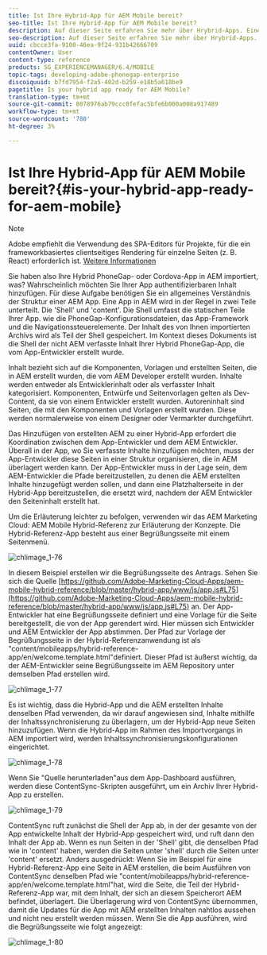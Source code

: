 ```yaml
---
title: Ist Ihre Hybrid-App für AEM Mobile bereit?
seo-title: Ist Ihre Hybrid-App für AEM Mobile bereit?
description: Auf dieser Seite erfahren Sie mehr über Hrybrid-Apps. Eine App in AEM wird in der Regel in zwei Teile unterteilt. Die 'Shell' und 'content' und diese Seite bieten weitere Einblicke zu diesen Themen.
seo-description: Auf dieser Seite erfahren Sie mehr über Hrybrid-Apps. Eine App in AEM wird in der Regel in zwei Teile unterteilt. Die 'Shell' und 'content' und diese Seite bieten weitere Einblicke zu diesen Themen.
uuid: cbcce3fa-9100-46ea-9f24-931b42666709
contentOwner: User
content-type: reference
products: SG_EXPERIENCEMANAGER/6.4/MOBILE
topic-tags: developing-adobe-phonegap-enterprise
discoiquuid: b7fd7954-f2a5-402d-b259-e18b5a618be9
pagetitle: Is your hybrid app ready for AEM Mobile?
translation-type: tm+mt
source-git-commit: 8078976ab79ccc0fefac5bfe6b000a008a917489
workflow-type: tm+mt
source-wordcount: '780'
ht-degree: 3%

---
```



# Ist Ihre Hybrid-App für AEM Mobile bereit?{#is-your-hybrid-app-ready-for-aem-mobile}

>[!NOTE]
>
>Adobe empfiehlt die Verwendung des SPA-Editors für Projekte, für die ein frameworkbasiertes clientseitiges Rendering für einzelne Seiten (z. B. React) erforderlich ist. [Weitere Informationen](/help/sites-developing/spa-overview.md)

Sie haben also Ihre Hybrid PhoneGap- oder Cordova-App in AEM importiert, was? Wahrscheinlich möchten Sie Ihrer App authentifizierbaren Inhalt hinzufügen. Für diese Aufgabe benötigen Sie ein allgemeines Verständnis der Struktur einer AEM App. Eine App in AEM wird in der Regel in zwei Teile unterteilt. Die &#39;Shell&#39; und &#39;content&#39;. Die Shell umfasst die statischen Teile Ihrer App. wie die PhoneGap-Konfigurationsdateien, das App-Framework und die Navigationssteuerelemente. Der Inhalt des von Ihnen importierten Archivs wird als Teil der Shell gespeichert. Im Kontext dieses Dokuments ist die Shell der nicht AEM verfasste Inhalt Ihrer Hybrid PhoneGap-App, die vom App-Entwickler erstellt wurde.

Inhalt bezieht sich auf die Komponenten, Vorlagen und erstellten Seiten, die in AEM erstellt wurden, die vom AEM Developer erstellt wurden. Inhalte werden entweder als Entwicklerinhalt oder als verfasster Inhalt kategorisiert. Komponenten, Entwürfe und Seitenvorlagen gelten als Dev-Content, da sie von einem Entwickler erstellt wurden. Autoreninhalt sind Seiten, die mit den Komponenten und Vorlagen erstellt wurden. Diese werden normalerweise von einem Designer oder Vermarkter durchgeführt.

Das Hinzufügen von erstellten AEM zu einer Hybrid-App erfordert die Koordination zwischen dem App-Entwickler und dem AEM Entwickler. Überall in der App, wo Sie verfasste Inhalte hinzufügen möchten, muss der App-Entwickler diese Seiten in einer Struktur organisieren, die in AEM überlagert werden kann. Der App-Entwickler muss in der Lage sein, dem AEM-Entwickler die Pfade bereitzustellen, zu denen die AEM erstellten Inhalte hinzugefügt werden sollen, und dann eine Platzhalterseite in der Hybrid-App bereitzustellen, die ersetzt wird, nachdem der AEM Entwickler den Seiteninhalt erstellt hat.

Um die Erläuterung leichter zu befolgen, verwenden wir das AEM Marketing Cloud: AEM Mobile Hybrid-Referenz zur Erläuterung der Konzepte. Die Hybrid-Referenz-App besteht aus einer Begrüßungsseite mit einem Seitenmenü.

![chlimage_1-76](assets/chlimage_1-76.png)

In diesem Beispiel erstellen wir die Begrüßungsseite des Antrags. Sehen Sie sich die Quelle [https://github.com/Adobe-Marketing-Cloud-Apps/aem-mobile-hybrid-reference/blob/master/hybrid-app/www/js/app.js#L75](https://github.com/Adobe-Marketing-Cloud-Apps/aem-mobile-hybrid-reference/blob/master/hybrid-app/www/js/app.js#L75) an. Der App-Entwickler hat eine Begrüßungsseite definiert und eine Vorlage für die Seite bereitgestellt, die von der App gerendert wird. Hier müssen sich Entwickler und AEM Entwickler der App abstimmen. Der Pfad zur Vorlage der Begrüßungsseite in der Hybrid-Referenzanwendung ist als &quot;content/mobileapps/hybrid-reference-app/en/welcome.template.html&quot;definiert. Dieser Pfad ist äußerst wichtig, da der AEM-Entwickler seine Begrüßungsseite im AEM Repository unter demselben Pfad erstellen wird.

![chlimage_1-77](assets/chlimage_1-77.png)

Es ist wichtig, dass die Hybrid-App und die AEM erstellten Inhalte denselben Pfad verwenden, da wir darauf angewiesen sind, Inhalte mithilfe der Inhaltssynchronisierung zu überlagern, um der Hybrid-App neue Seiten hinzuzufügen. Wenn die Hybrid-App im Rahmen des Importvorgangs in AEM importiert wird, werden Inhaltssynchronisierungskonfigurationen eingerichtet.

![chlimage_1-78](assets/chlimage_1-78.png)

Wenn Sie &quot;Quelle herunterladen&quot;aus dem App-Dashboard ausführen, werden diese ContentSync-Skripten ausgeführt, um ein Archiv Ihrer Hybrid-App zu erstellen.

![chlimage_1-79](assets/chlimage_1-79.png)

ContentSync ruft zunächst die Shell der App ab, in der der gesamte von der App entwickelte Inhalt der Hybrid-App gespeichert wird, und ruft dann den Inhalt der App ab. Wenn es nun Seiten in der &#39;Shell&#39; gibt, die denselben Pfad wie in &#39;content&#39; haben, werden die Seiten unter &#39;shell&#39; durch die Seiten unter &#39;content&#39; ersetzt. Anders ausgedrückt: Wenn Sie im Beispiel für eine Hybrid-Referenz-App eine Seite in AEM erstellen, die beim Ausführen von ContentSync denselben Pfad wie &quot;content/mobileapps/hybrid-reference-app/en/welcome.template.html&quot;hat, wird die Seite, die Teil der Hybrid-Referenz-App war, mit dem Inhalt, der sich an diesem Speicherort AEM befindet, überlagert. Die Überlagerung wird von ContentSync übernommen, damit die Updates für die App mit AEM erstellten Inhalten nahtlos aussehen und nicht neu erstellt werden müssen. Wenn Sie die App ausführen, wird die Begrüßungsseite wie folgt angezeigt:

![chlimage_1-80](assets/chlimage_1-80.png)
